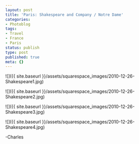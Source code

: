 ```yaml
---
layout: post
title: 'Paris: Shakespeare and Company / Notre Dame'
categories:
- Photoblog
tags:
- Travel
- France
- Paris
status: publish
type: post
published: true
meta: {}
---
```


![]({{ site.baseurl }}/assets/squarespace_images/2010-12-26-Shakespeare1.jpg)

![]({{ site.baseurl }}/assets/squarespace_images/2010-12-26-Shakespeare2.jpg)
   
![]({{ site.baseurl }}/assets/squarespace_images/2010-12-26-Shakespeare3.jpg)
   
![]({{ site.baseurl }}/assets/squarespace_images/2010-12-26-Shakespeare4.jpg)

-Charles
